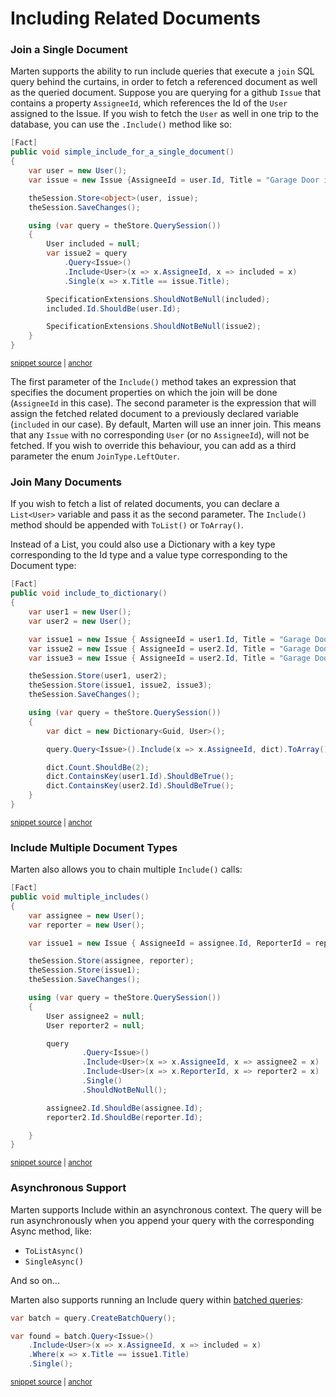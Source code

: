 # Including Related Documents

### Join a Single Document

Marten supports the ability to run include queries that execute a `join` SQL query behind the curtains, in order to fetch a referenced document as well as the queried document. Suppose you are querying for a github `Issue` that contains a property `AssigneeId`, which references the Id of the `User` assigned to the Issue. If you wish to fetch the `User` as well in one trip to the database, you can use the `.Include()` method like so:

<!-- snippet: sample_simple_include -->
<a id='snippet-sample_simple_include'></a>
```cs
[Fact]
public void simple_include_for_a_single_document()
{
    var user = new User();
    var issue = new Issue {AssigneeId = user.Id, Title = "Garage Door is busted"};

    theSession.Store<object>(user, issue);
    theSession.SaveChanges();

    using (var query = theStore.QuerySession())
    {
        User included = null;
        var issue2 = query
            .Query<Issue>()
            .Include<User>(x => x.AssigneeId, x => included = x)
            .Single(x => x.Title == issue.Title);

        SpecificationExtensions.ShouldNotBeNull(included);
        included.Id.ShouldBe(user.Id);

        SpecificationExtensions.ShouldNotBeNull(issue2);
    }
}
```
<sup><a href='https://github.com/JasperFx/marten/blob/master/src/Marten.Testing/Services/Includes/end_to_end_query_with_include_Tests.cs#L86-L110' title='Snippet source file'>snippet source</a> | <a href='#snippet-sample_simple_include' title='Start of snippet'>anchor</a></sup>
<!-- endSnippet -->

The first parameter of the `Include()` method takes an expression that specifies the document properties on which the join will be done (`AssigneeId` in this case). The second parameter is the expression that will assign the fetched related document to a previously declared variable (`included` in our case). By default, Marten will use an inner join. This means that any `Issue` with no corresponding `User` (or no `AssigneeId`), will not be fetched. If you wish to override this behaviour, you can add as a third parameter the enum `JoinType.LeftOuter`.

### Join Many Documents

If you wish to fetch a list of related documents, you can declare a `List<User>` variable and pass it as the second parameter. The `Include()` method should be appended with `ToList()` or `ToArray()`.

Instead of a List, you could also use a Dictionary with a key type corresponding to the Id type and a value type corresponding to the Document type:

<!-- snippet: sample_dictionary_include -->
<a id='snippet-sample_dictionary_include'></a>
```cs
[Fact]
public void include_to_dictionary()
{
    var user1 = new User();
    var user2 = new User();

    var issue1 = new Issue { AssigneeId = user1.Id, Title = "Garage Door is busted" };
    var issue2 = new Issue { AssigneeId = user2.Id, Title = "Garage Door is busted" };
    var issue3 = new Issue { AssigneeId = user2.Id, Title = "Garage Door is busted" };

    theSession.Store(user1, user2);
    theSession.Store(issue1, issue2, issue3);
    theSession.SaveChanges();

    using (var query = theStore.QuerySession())
    {
        var dict = new Dictionary<Guid, User>();

        query.Query<Issue>().Include(x => x.AssigneeId, dict).ToArray();

        dict.Count.ShouldBe(2);
        dict.ContainsKey(user1.Id).ShouldBeTrue();
        dict.ContainsKey(user2.Id).ShouldBeTrue();
    }
}
```
<sup><a href='https://github.com/JasperFx/marten/blob/master/src/Marten.Testing/Services/Includes/end_to_end_query_with_include_Tests.cs#L490-L516' title='Snippet source file'>snippet source</a> | <a href='#snippet-sample_dictionary_include' title='Start of snippet'>anchor</a></sup>
<!-- endSnippet -->

### Include Multiple Document Types

Marten also allows you to chain multiple `Include()` calls:

<!-- snippet: sample_multiple_include -->
<a id='snippet-sample_multiple_include'></a>
```cs
[Fact]
public void multiple_includes()
{
    var assignee = new User();
    var reporter = new User();

    var issue1 = new Issue { AssigneeId = assignee.Id, ReporterId = reporter.Id, Title = "Garage Door is busted" };

    theSession.Store(assignee, reporter);
    theSession.Store(issue1);
    theSession.SaveChanges();

    using (var query = theStore.QuerySession())
    {
        User assignee2 = null;
        User reporter2 = null;

        query
                .Query<Issue>()
                .Include<User>(x => x.AssigneeId, x => assignee2 = x)
                .Include<User>(x => x.ReporterId, x => reporter2 = x)
                .Single()
                .ShouldNotBeNull();

        assignee2.Id.ShouldBe(assignee.Id);
        reporter2.Id.ShouldBe(reporter.Id);

    }
}
```
<sup><a href='https://github.com/JasperFx/marten/blob/master/src/Marten.Testing/Services/Includes/end_to_end_query_with_include_Tests.cs#L713-L743' title='Snippet source file'>snippet source</a> | <a href='#snippet-sample_multiple_include' title='Start of snippet'>anchor</a></sup>
<!-- endSnippet -->


### Asynchronous Support

Marten supports Include within an asynchronous context. The query will be run asynchronously when you append your query with the corresponding Async method, like:

* `ToListAsync()`
* `SingleAsync()`

And so on...

Marten also supports running an Include query within [batched queries](/guide/documents/querying/batched-queries):

<!-- snippet: sample_batch_include -->
<a id='snippet-sample_batch_include'></a>
```cs
var batch = query.CreateBatchQuery();

var found = batch.Query<Issue>()
    .Include<User>(x => x.AssigneeId, x => included = x)
    .Where(x => x.Title == issue1.Title)
    .Single();
```
<sup><a href='https://github.com/JasperFx/marten/blob/master/src/Marten.Testing/Services/Includes/end_to_end_query_with_include_Tests.cs#L48-L55' title='Snippet source file'>snippet source</a> | <a href='#snippet-sample_batch_include' title='Start of snippet'>anchor</a></sup>
<!-- endSnippet -->
